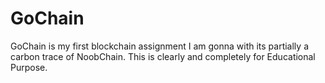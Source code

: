 # GoChain

GoChain is my first blockchain assignment I am gonna with its partially a carbon trace of NoobChain.
This is clearly and completely for Educational Purpose. 
